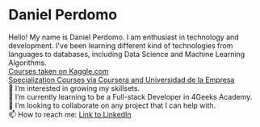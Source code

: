 <h1>Daniel Perdomo</h1>
Hello! My name is Daniel Perdomo. 
I am enthusiast in technology and development. 
I've been learning different kind of technologies from languages to databases, including Data Science and Machine Learning Algorithms. 
<br />
<a href="./kaggle.png">Courses taken on Kaggle.com</a>
<br />
<a href="./cv resumido.png">Specialization Courses via Coursera and Universidad de la Empresa</a>
<br />
👀 I’m interested in growing my skillsets. 
<br />
🌱 I’m currently learning to be a Full-stack Developer in 4Geeks Academy.
<br />
💞️ I’m looking to collaborate on any project that I can help with.
<br />
📫 How to reach me: <a href="https://www.linkedin.com/in/perdomo-daniel/">Link to LinkedIn</a>
<br />
